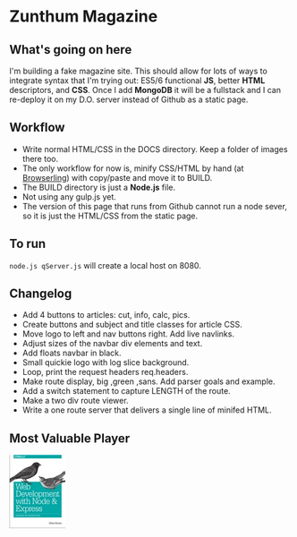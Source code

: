 # Zunthum Magazine

## What's going on here
I'm building a fake magazine site.  This should allow for lots of ways to 
integrate syntax that I'm trying out: ES5/6 functional **JS**, 
better **HTML** descriptors, and **CSS**. Once I add 
**MongoDB** it will 
be a fullstack and I can re-deploy it on my D.O. server instead of 
Github as a static page.  
## Workflow
* Write normal HTML/CSS in the DOCS directory.  Keep a folder of images 
there too. 
* The only workflow for now is, minify CSS/HTML by hand 
(at [Browserling](http://browserling.com)) with copy/paste and move it 
to BUILD.  
* The BUILD directory is just a **Node.js** file.  
* Not using any gulp.js yet.
* The version of this page that runs from Github cannot run a node 
sever, so it is just the HTML/CSS from the static page.   
## To run
`node.js qServer.js` will create a local host on 8080.
## Changelog
* Add 4 buttons to articles: cut, info, calc, pics.
* Create buttons and subject and title classes for article CSS.
* Move logo to left and nav buttons right.  Add live navlinks.
* Adjust sizes of the navbar div elements and text.
* Add floats navbar in black.
* Small quickie logo with log slice background.
* Loop, print the request headers req.headers.
* Make route display, big ,green ,sans. Add parser goals and example.
* Add a switch statement to capture LENGTH of the route.
* Make a two div route viewer.
* Write a one route server that delivers a single line of minifed HTML.
## Most Valuable Player
![OReilly Book Cover](https://github.com/atom-box/quanta/blob/master/oreilly.jpg)
